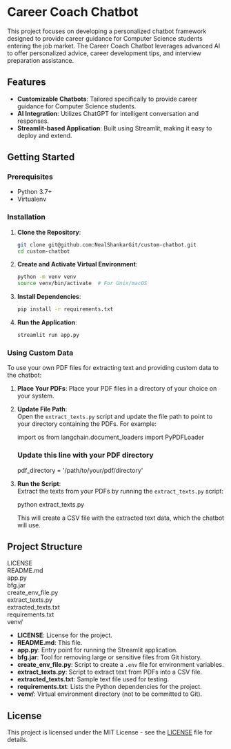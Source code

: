 # Career Coach Chatbot

This project focuses on developing a personalized chatbot framework designed to provide career guidance for Computer Science students entering the job market. The Career Coach Chatbot leverages advanced AI to offer personalized advice, career development tips, and interview preparation assistance.

## Features
- **Customizable Chatbots**: Tailored specifically to provide career guidance for Computer Science students.
- **AI Integration**: Utilizes ChatGPT for intelligent conversation and responses.
- **Streamlit-based Application**: Built using Streamlit, making it easy to deploy and extend.

## Getting Started

### Prerequisites
- Python 3.7+
- Virtualenv

### Installation
1. **Clone the Repository**:
    ```bash
    git clone git@github.com:NealShankarGit/custom-chatbot.git
    cd custom-chatbot
    ```

2. **Create and Activate Virtual Environment**:
    ```bash
    python -m venv venv
    source venv/bin/activate  # For Unix/macOS
    ```

3. **Install Dependencies**:
    ```bash
    pip install -r requirements.txt
    ```

4. **Run the Application**:
    ```bash
    streamlit run app.py
    ```


### Using Custom Data
To use your own PDF files for extracting text and providing custom data to the chatbot:

1. **Place Your PDFs**:
   Place your PDF files in a directory of your choice on your system.

2. **Update File Path**:  
   Open the `extract_texts.py` script and update the file path to point to your directory containing the PDFs. For example:
   
   import os
   from langchain.document_loaders import PyPDFLoader

   ### Update this line with your PDF directory
   pdf_directory = '/path/to/your/pdf/directory'

3. **Run the Script**:  
   Extract the texts from your PDFs by running the `extract_texts.py` script:
   
   python extract_texts.py
   
   This will create a CSV file with the extracted text data, which the chatbot will use.

## Project Structure

LICENSE  
README.md  
app.py  
bfg.jar  
create_env_file.py  
extract_texts.py  
extracted_texts.txt  
requirements.txt  
venv/

- **LICENSE**: License for the project.
- **README.md**: This file.
- **app.py**: Entry point for running the Streamlit application.
- **bfg.jar**: Tool for removing large or sensitive files from Git history.
- **create_env_file.py**: Script to create a `.env` file for environment variables.
- **extract_texts.py**: Script to extract text from PDFs into a CSV file.
- **extracted_texts.txt**: Sample text file used for testing.
- **requirements.txt**: Lists the Python dependencies for the project.
- **venv/**: Virtual environment directory (not to be committed to Git).

## License
This project is licensed under the MIT License - see the [LICENSE](LICENSE) file for details.
